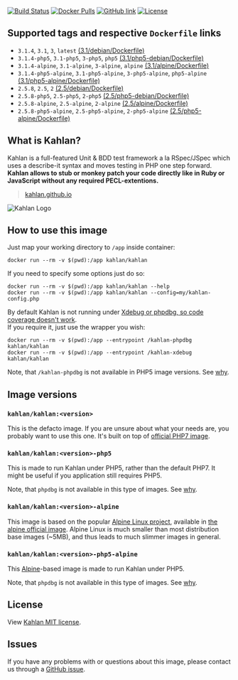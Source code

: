 [![Build Status](https://travis-ci.org/kahlan/docker-image.svg?branch=master)](https://travis-ci.org/kahlan/docker-image)
[![Docker Pulls](https://img.shields.io/docker/pulls/kahlan/kahlan.svg)](https://hub.docker.com/r/kahlan/kahlan)
[![GitHub link](https://img.shields.io/badge/github-link-blue.svg)](https://github.com/kahlan/docker-image)
[![License](https://img.shields.io/github/license/kahlan/docker-image.svg)](https://github.com/kahlan/docker-image/blob/master/LICENSE.txt)




## Supported tags and respective `Dockerfile` links

- `3.1.4`, `3.1`, `3`, `latest` [(3.1/debian/Dockerfile)](https://github.com/kahlan/docker-image/blob/master/3.1/debian/Dockerfile)
- `3.1.4-php5`, `3.1-php5`, `3-php5`, `php5` [(3.1/php5-debian/Dockerfile)](https://github.com/kahlan/docker-image/blob/master/3.1/php5-debian/Dockerfile)
- `3.1.4-alpine`, `3.1-alpine`, `3-alpine`, `alpine` [(3.1/alpine/Dockerfile)](https://github.com/kahlan/docker-image/blob/master/3.1/alpine/Dockerfile)
- `3.1.4-php5-alpine`, `3.1-php5-alpine`, `3-php5-alpine`, `php5-alpine` [(3.1/php5-alpine/Dockerfile)](https://github.com/kahlan/docker-image/blob/master/3.1/php5-alpine/Dockerfile)
- `2.5.8`, `2.5`, `2` [(2.5/debian/Dockerfile)](https://github.com/kahlan/docker-image/blob/master/2.5/debian/Dockerfile)
- `2.5.8-php5`, `2.5-php5`, `2-php5` [(2.5/php5-debian/Dockerfile)](https://github.com/kahlan/docker-image/blob/master/2.5/php5-debian/Dockerfile)
- `2.5.8-alpine`, `2.5-alpine`, `2-alpine` [(2.5/alpine/Dockerfile)](https://github.com/kahlan/docker-image/blob/master/2.5/alpine/Dockerfile)
- `2.5.8-php5-alpine`, `2.5-php5-alpine`, `2-php5-alpine` [(2.5/php5-alpine/Dockerfile)](https://github.com/kahlan/docker-image/blob/master/2.5/php5-alpine/Dockerfile)




## What is Kahlan?

Kahlan is a full-featured Unit & BDD test framework a la RSpec/JSpec which uses
a describe-it syntax and moves testing in PHP one step forward.  
**Kahlan allows to stub or monkey patch your code directly like in Ruby or
JavaScript without any required PECL-extentions.**

> [kahlan.github.io](https://kahlan.github.io/docs/)

![Kahlan Logo](https://kahlan.github.io/docs/img/logo.png)




## How to use this image

Just map your working directory to `/app` inside container:
```
docker run --rm -v $(pwd):/app kahlan/kahlan
```

If you need to specify some options just do so:
```
docker run --rm -v $(pwd):/app kahlan/kahlan --help
docker run --rm -v $(pwd):/app kahlan/kahlan --config=my/kahlan-config.php
```

By default Kahlan is not running under [Xdebug or phpdbg, so code coverage
doesn't work](https://github.com/kahlan/kahlan#requirements).  
If you require it, just use the wrapper you wish:
```
docker run --rm -v $(pwd):/app --entrypoint /kahlan-phpdbg kahlan/kahlan
docker run --rm -v $(pwd):/app --entrypoint /kahlan-xdebug kahlan/kahlan
```
Note, that `/kahlan-phpdbg` is not available in PHP5 image versions.
See [why](https://github.com/kahlan/docker-image/issues/1#issuecomment-256260083).




## Image versions

### `kahlan/kahlan:<version>`

This is the defacto image. If you are unsure about what your needs are, you
probably want to use this one. It's built on top of
[official PHP7 image](https://hub.docker.com/_/php/).


### `kahlan/kahlan:<version>-php5`

This is made to run Kahlan under PHP5, rather than the default PHP7.
It might be useful if you application still requires PHP5.

Note, that `phpdbg` is not available in this type of images.
See [why](https://github.com/kahlan/docker-image/issues/1#issuecomment-256260083).


### `kahlan/kahlan:<version>-alpine`

This image is based on the popular [Alpine Linux project](http://alpinelinux.org/),
available in [the alpine official image](https://hub.docker.com/_/alpine).
Alpine Linux is much smaller than most distribution base images (~5MB), and
thus leads to much slimmer images in general.


### `kahlan/kahlan:<version>-php5-alpine`

This [Alpine](https://hub.docker.com/_/alpine)-based image is made to run
Kahlan under PHP5.

Note, that `phpdbg` is not available in this type of images.
See [why](https://github.com/kahlan/docker-image/issues/1#issuecomment-256260083).




## License

View [Kahlan MIT license](https://github.com/kahlan/kahlan/blob/master/LICENSE.txt).




## Issues

If you have any problems with or questions about this image, please contact us
through a [GitHub issue](https://github.com/kahlan/docker-image/issues).
